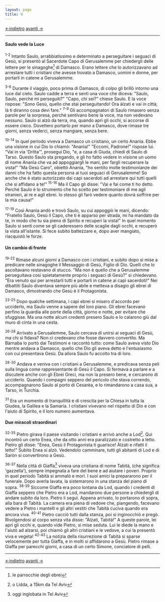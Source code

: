 ```yaml
---
layout: page
title: 9
---
```


[<-indietro](st08.html) [avanti ->](st10.html)

--------------------------------

#### Saulo vede la Luce

<sup>1-2</sup> Intanto Saulo, arrabbiatissimo e determinato a
perseguitare i seguaci di Gesù, si presentò al Sacerdote Capo di
Gerusalemme per chiedergli delle lettere per le sinagoghe[^1] di
Damasco. Erano lettere che lo autorizzavano ad arrestare tutti i
cristiani che avesse trovato a Damasco, uomini e donne, per portarli in
catene a Gerusalemme.

<sup>3-6</sup> Durante il viaggio, poco prima di Damasco, di colpo gli
brillò intorno una luce dal cielo. Saulo cadde a terra e sentì una voce
che diceva: "Saulo, Saulo, perché mi perseguiti?" "Capo, chi sei?"
chiese Saulo. E la voce rispose: "Sono Gesù, quello che stai
perseguitando! Ora àlzati e vai in città; là ti diranno cosa devi fare."
<sup>7-9</sup> Gli accompagnatori di Saulo rimasero senza parole per la
sorpresa, perché sentivano bene la voce, ma non vedevano nessuno. Saulo
si alzò da terra, ma, quando aprì gli occhi, si accorse di essere cieco.
Dovettero portarlo per mano a Damasco, dove rimase tre giorni, senza
vederci, senza mangiare, senza bere.

<sup>10-14</sup> In quel periodo viveva a Damasco un cristiano, un certo
Ananìa. Ebbe una visione in cui Dio lo chiamò: "Ananìa!" "Eccomi,
Padrone!" rispose lui. "Vai in via 'Dritta'", proseguì Dio, "e, a casa
di Giuda, chiedi di Saulo di Tarso. Questo Saulo sta pregando, e gli ho
fatto vedere in visione un uomo di nome Ananìa che va ad appoggiargli le
mani, per fargli recuperare la vista!" "Ma Gesù Caro", obiettò Ananìa,
"ho sentito molte testimonianze dei danni che ha fatto questa persona ai
tuoi seguaci di Gerusalemme! So anche che è stato autorizzato dai capi
sacerdoti ad arrestare qui tutti quelli che si affidano a te!"
<sup>15-16</sup> Ma il Capo gli disse: "Vai e fai come ti ho detto.
Perché Saulo è lo strumento che ho scelto per testimoniare di me agli
stranieri, ai re e agli ebrei. Io stesso gli farò vedere quanto dovrà
soffrire per la mia causa!"

<sup>17-19</sup> Così Ananìa andò e trovò Saulo, su cui appoggiò le
mani, dicendo: "Fratello Saulo, Gesù il Capo, che ti è apparso per
strada, mi ha mandato da te, in modo che tu sia pieno di Spirito e
recuperi la vista!" In quel momento Saulo si sentì come se gli
caderessero delle scaglie dagli occhi, e recuperò la vista all'istante.
Si fece subito battezzare e, dopo aver mangiato, riacquistò le forze.

#### Un cambio di fronte

<sup>19-22</sup> Rimase alcuni giorni a Damasco con i cristiani, e
subito dopo si mise a predicare nelle sinagoghe il Messaggio di Gesù,
Figlio di Dio. Quelli che lo ascoltavano restavano di stucco. "Ma non è
quello che a Gerusalemme perseguitava così spietatamente proprio i
seguaci di Gesù?" si chiedevano. "Era venuto qui per arrestarli tutti e
portarli in catene ai capi sacerdoti!" Nei dibattiti Saulo diventava
sempre più abile e metteva a disagio gli ebrei di Damasco, dimostrando
che Gesù è il Protagonista.

<sup>23-25</sup> Dopo qualche settimana, i capi ebrei si misero
d'accordo per ucciderlo, ma Saulo venne a sapere del loro piano. Gli
ebrei facevano perfino la guardia alle porte della città, giorno e
notte, per evitare che sfuggisse. Ma una notte alcuni credenti presero
Saulo e lo calarono giù dal muro di cinta in una cesta.

<sup>26-28</sup> Arrivato a Gerusalemme, Saulo cercava di unirsi ai
seguaci di Gesù, ma chi si fidava? Non ci credevano che fosse davvero
convertito. Ma Bàrnaba lo portò dai Testimoni e raccontò tutto: come
Saulo aveva visto Dio mentre andava a Damasco, quello che Dio gli aveva
detto e l'entusiasmo con cui presentava Gesù. Da allora Saulo fu accolto
tra di loro.

<sup>28-30</sup> Andava e veniva con i cristiani a Gerusalemme, e
predicava senza peli sulla lingua come rappresentante di Gesù il Capo.
Si fermava a parlare e a discutere anche con gli Ebrei Greci, ma non la
presero bene, e cercarono di ucciderlo. Quando i compagni seppero del
pericolo che stava correndo, accompagnarono Saulo al porto di Cesarèa, e
lo rimandarono a casa sua, a Tarso, in Turchia.

<sup>31</sup> Era un momento di tranquillità e di crescita per la Chiesa
in tutta la Giudea, la Galilea e la Samaria. I cristiani vivevano nel
rispetto di Dio e con l'aiuto di Spirito, e il loro numero aumentava.

#### Due miracoli straordinari

<sup>32-35</sup> Pietro girava il paese visitando i cristiani e arrivò
anche a Lod[^2]. Qui incontrò un certo Enea, che da otto anni era
paralizzato e costretto a letto. Pietro gli disse: "Enea, Gesù il
Protagonista ti guarisce! Àlzati e rifatti il letto!" Subito Enea si
alzò. Vedendolo camminare, tutti gli abitanti di Lod e di Saròn si
convertirono a Gesù.

<sup>36-37</sup> Nella città di Giaffa[^3] viveva una cristiana di nome
Tabità, (che significa 'gazzella'), sempre impegnata a fare del bene e
ad aiutare i poveri. Proprio in quel periodo Tabità si ammalò e morì. I
suoi amici la prepararono per il funerale. Dopo averla lavata, la
sistemarono in una stanza del piano di sopra. <sup>38-39</sup> Siccome
Giaffa era poco lontana da Lod, quando i credenti di Giaffa seppero che
Pietro era a Lod, mandarono due persone a chiedergli di andare subito da
loro. Pietro li seguì. Appena arrivato, lo portarono di sopra, alla bara
di Tabità. La camera era piena di vedove che, piangendo, facevano vedere
a Pietro i mantelli e gli altri vestiti che Tabità cuciva quando era
ancora viva. <sup>40-41</sup> Pietro cacciò tutti dalla stanza, poi si
inginocchiò e pregò. Rivolgendosi al corpo senza vita disse: "Àlzati,
Tabità!" A queste parole, lei aprì gli occhi e, quando vide Pietro, si
mise seduta. Lui le diede la mano e l'aiutò ad alzarsi, poi chiamò gli
altri cristiani e le vedove, a cui la presentò viva e vegeta!
<sup>42-43</sup> La notizia della risurrezione di Tabità si sparse
velocemente per tutta Giaffa, e in molti si affidarono a Gesù. Pietro
rimase a Giaffa per parecchi giorni, a casa di un certo Simone,
conciatore di pelli.

[^1]: le parrocchie degli ebrei

[^2]: o Lidda, a 15km da Tel Aviv

[^3]: oggi inglobata in Tel Aviv


--------------------------------

[<-indietro](st08.html) [avanti ->](st10.html)


